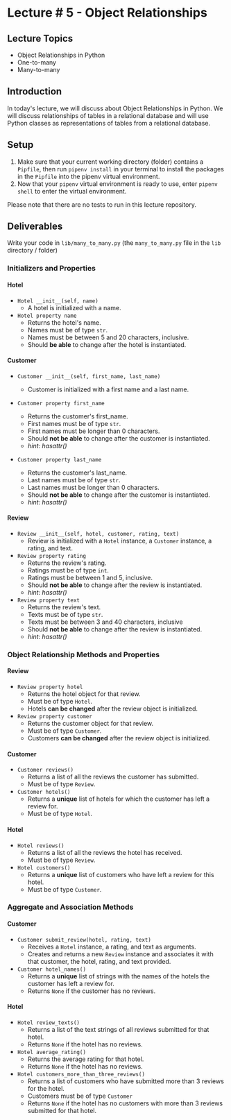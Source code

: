 # Lecture # 5 - Object Relationships

## Lecture Topics

- Object Relationships in Python
- One-to-many
- Many-to-many

## Introduction

In today's lecture, we will discuss about Object Relationships in Python. We will discuss relationships of tables in a relational database and will use Python classes as representations of tables from a relational database.

## Setup

1. Make sure that your current working directory (folder) contains a `Pipfile`, then run `pipenv install` in your terminal to install the packages in the `Pipfile` into the pipenv virtual environment.
2. Now that your `pipenv` virtual environment is ready to use, enter `pipenv shell` to enter the virtual environment.

Please note that there are no tests to run in this lecture repository.

## Deliverables

Write your code in `lib/many_to_many.py` (the `many_to_many.py` file in the `lib` directory / folder)

### Initializers and Properties

#### Hotel

- `Hotel __init__(self, name)`
  - A hotel is initialized with a name.
- `Hotel property name`
  - Returns the hotel's name.
  - Names must be of type `str`.
  - Names must be between 5 and 20 characters, inclusive.
  - Should **be able** to change after the hotel is instantiated.

#### Customer

- `Customer __init__(self, first_name, last_name)`
  - Customer is initialized with a first name and a last name.
- `Customer property first_name`
  - Returns the customer's first_name.
  - First names must be of type `str`.
  - First names must be longer than 0 characters.
  - Should **not be able** to change after the customer is instantiated.
  - _hint: hasattr()_

- `Customer property last_name`
  - Returns the customer's last_name.
  - Last names must be of type `str`.
  - Last names must be longer than 0 characters.
  - Should **not be able** to change after the customer is instantiated.
  - _hint: hasattr()_

#### Review

- `Review __init__(self, hotel, customer, rating, text)`
  - Review is initialized with a `Hotel` instance, a `Customer` instance, a rating, and
    text.
- `Review property rating`
  - Returns the review's rating.
  - Ratings must be of type `int`.
  - Ratings must be between 1 and 5, inclusive.
  - Should **not be able** to change after the review is instantiated.
  - _hint: hasattr()_
- `Review property text`
  - Returns the review's text.
  - Texts must be of type `str`.
  - Texts must be between 3 and 40 characters, inclusive
  - Should **not be able** to change after the review is instantiated.
  - _hint: hasattr()_

### Object Relationship Methods and Properties

#### Review

- `Review property hotel`
  - Returns the hotel object for that review.
  - Must be of type `Hotel`.
  - Hotels **can be changed** after the review object is initialized.
- `Review property customer`
  - Returns the customer object for that review.
  - Must be of type `Customer`.
  - Customers **can be changed** after the review object is initialized.

#### Customer

- `Customer reviews()`
  - Returns a list of all the reviews the customer has submitted.
  - Must be of type `Review`.
- `Customer hotels()`
  - Returns a **unique** list of hotels for which the customer has left a review for.
  - Must be of type `Hotel`.

#### Hotel

- `Hotel reviews()`
  - Returns a list of all the reviews the hotel has received.
  - Must be of type `Review`.
- `Hotel customers()`
  - Returns a **unique** list of customers who have left a review for this hotel.
  - Must be of type `Customer`.

### Aggregate and Association Methods

#### Customer

- `Customer submit_review(hotel, rating, text)`
  - Receives a `Hotel` instance, a rating, and text as arguments.
  - Creates and returns a new `Review` instance and associates it with that
    customer, the hotel, rating, and text provided.
- `Customer hotel_names()`
  - Returns a **unique** list of strings with the names of the hotels
    the customer has left a review for.
  - Returns `None` if the customer has no reviews.

#### Hotel

- `Hotel review_texts()`
  - Returns a list of the text strings of all reviews submitted for that
    hotel.
  - Returns `None` if the hotel has no reviews.
- `Hotel average_rating()`
  - Returns the average rating for that hotel.
  - Returns `None` if the hotel has no reviews.
- `Hotel customers_more_than_three_reviews()`
  - Returns a list of customers who have submitted more than 3 reviews for the
    hotel.
  - Customers must be of type `Customer`
  - Returns `None` if the hotel has no customers with more than 3 reviews submitted for that hotel.